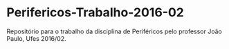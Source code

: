 # Perifericos-Trabalho-2016-02
Repositório para o trabalho da disciplina de Periféricos pelo professor João Paulo, Ufes 2016/02.
